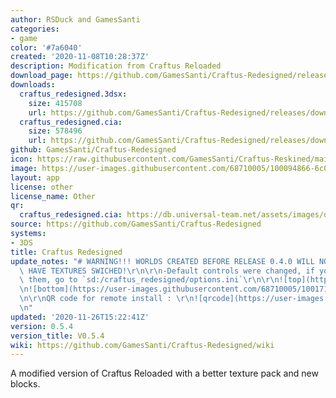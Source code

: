 ```yaml
---
author: RSDuck and GamesSanti
categories:
- game
color: '#7a6040'
created: '2020-11-08T10:28:37Z'
description: Modification from Craftus Reloaded
download_page: https://github.com/GamesSanti/Craftus-Redesigned/releases/tag/0.5.4
downloads:
  craftus_redesigned.3dsx:
    size: 415708
    url: https://github.com/GamesSanti/Craftus-Redesigned/releases/download/0.5.4/craftus_redesigned.3dsx
  craftus_redesigned.cia:
    size: 578496
    url: https://github.com/GamesSanti/Craftus-Redesigned/releases/download/0.5.4/craftus_redesigned.cia
github: GamesSanti/Craftus-Redesigned
icon: https://raw.githubusercontent.com/GamesSanti/Craftus-Reskined/main/icon/craftusreloaded.png
image: https://user-images.githubusercontent.com/68710005/100094866-6c014180-2e38-11eb-9139-c4e9784e2c1b.png
layout: app
license: other
license_name: Other
qr:
  craftus_redesigned.cia: https://db.universal-team.net/assets/images/qr/craftus_redesigned.cia.png
source: https://github.com/GamesSanti/Craftus-Redesigned
systems:
- 3DS
title: Craftus Redesigned
update_notes: "# WARNING!!! WORLDS CREATED BEFORE RELEASE 0.4.0 WILL NOT WORK OR WILL\
  \ HAVE TEXTURES SWICHED!\r\n\r\n-Default controls were changed, if you wish to change\
  \ them, go to `sd:/craftus_redesigned/options.ini`\r\n\r\n![top](https://user-images.githubusercontent.com/68710005/100171600-963d1880-2ea5-11eb-8bb8-db6d13c6fdcd.png)\r\
  \n![bottom](https://user-images.githubusercontent.com/68710005/100171666-99d09f80-2ea5-11eb-9dc5-95f7953a6db5.png)\r\
  \n\r\nQR code for remote install : \r\n![qrcode](https://user-images.githubusercontent.com/68710005/100368414-52036280-2fe2-11eb-822e-fd954f9ce364.png)\r\
  \n"
updated: '2020-11-26T15:22:41Z'
version: 0.5.4
version_title: V0.5.4
wiki: https://github.com/GamesSanti/Craftus-Redesigned/wiki
---
```

A modified version of Craftus Reloaded with a better texture pack and new blocks.